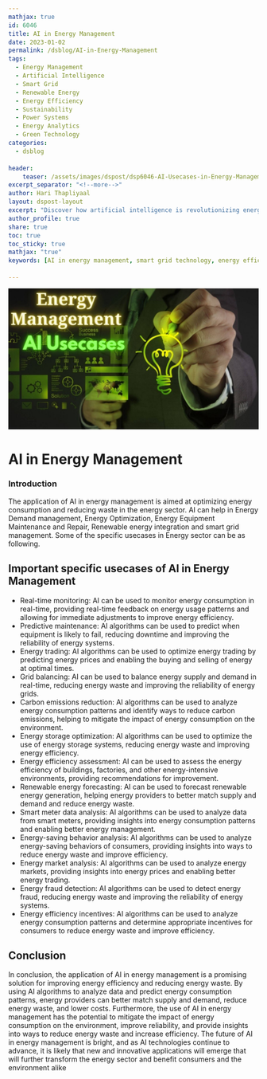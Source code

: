 ```yaml
---
mathjax: true
id: 6046
title: AI in Energy Management 
date: 2023-01-02
permalink: /dsblog/AI-in-Energy-Management
tags: 
  - Energy Management
  - Artificial Intelligence
  - Smart Grid
  - Renewable Energy
  - Energy Efficiency
  - Sustainability
  - Power Systems
  - Energy Analytics
  - Green Technology
categories:
  - dsblog

header:
    teaser: /assets/images/dspost/dsp6046-AI-Usecases-in-Energy-Management.jpg
excerpt_separator: "<!--more-->"   
author: Hari Thapliyaal   
layout: dspost-layout   
excerpt: "Discover how artificial intelligence is revolutionizing energy management through smart grid optimization, renewable energy integration, and efficient power distribution systems. Learn about AI applications in energy consumption prediction, grid maintenance, and sustainable energy solutions."
author_profile: true   
share: true   
toc: true   
toc_sticky: true 
mathjax: "true"
keywords: [AI in energy management, smart grid technology, energy efficiency optimization, renewable energy integration, power system automation, energy analytics, sustainable energy solutions, predictive maintenance energy, smart energy systems]

---
```


![AI in Energy Management](/assets/images/dspost/dsp6046-AI-Usecases-in-Energy-Management.jpg)


# AI in Energy Management

### Introduction

The application of AI in energy management is aimed at optimizing energy consumption and reducing waste in the energy sector. AI can help in Energy Demand management, Energy Optimization, Energy Equipment Maintenance and Repair, Renewable energy integration and smart grid management. Some of the specific usecases in Energy sector can be as following.

## Important specific usecases of AI in Energy Management
- Real-time monitoring: AI can be used to monitor energy consumption in real-time, providing real-time feedback on energy usage patterns and allowing for immediate adjustments to improve energy efficiency.
- Predictive maintenance: AI algorithms can be used to predict when equipment is likely to fail, reducing downtime and improving the reliability of energy systems.
- Energy trading: AI algorithms can be used to optimize energy trading by predicting energy prices and enabling the buying and selling of energy at optimal times.
- Grid balancing: AI can be used to balance energy supply and demand in real-time, reducing energy waste and improving the reliability of energy grids.
- Carbon emissions reduction: AI algorithms can be used to analyze energy consumption patterns and identify ways to reduce carbon emissions, helping to mitigate the impact of energy consumption on the environment.
- Energy storage optimization: AI algorithms can be used to optimize the use of energy storage systems, reducing energy waste and improving energy efficiency.
- Energy efficiency assessment: AI can be used to assess the energy efficiency of buildings, factories, and other energy-intensive environments, providing recommendations for improvement.
- Renewable energy forecasting: AI can be used to forecast renewable energy generation, helping energy providers to better match supply and demand and reduce energy waste.
- Smart meter data analysis: AI algorithms can be used to analyze data from smart meters, providing insights into energy consumption patterns and enabling better energy management.
- Energy-saving behavior analysis: AI algorithms can be used to analyze energy-saving behaviors of consumers, providing insights into ways to reduce energy waste and improve efficiency.
- Energy market analysis: AI algorithms can be used to analyze energy markets, providing insights into energy prices and enabling better energy trading.
- Energy fraud detection: AI algorithms can be used to detect energy fraud, reducing energy waste and improving the reliability of energy systems.
- Energy efficiency incentives: AI algorithms can be used to analyze energy consumption patterns and determine appropriate incentives for consumers to reduce energy waste and improve efficiency.

## Conclusion
In conclusion, the application of AI in energy management is a promising solution for improving energy efficiency and reducing energy waste. By using AI algorithms to analyze data and predict energy consumption patterns, energy providers can better match supply and demand, reduce energy waste, and lower costs. Furthermore, the use of AI in energy management has the potential to mitigate the impact of energy consumption on the environment, improve reliability, and provide insights into ways to reduce energy waste and increase efficiency. The future of AI in energy management is bright, and as AI technologies continue to advance, it is likely that new and innovative applications will emerge that will further transform the energy sector and benefit consumers and the environment alike
